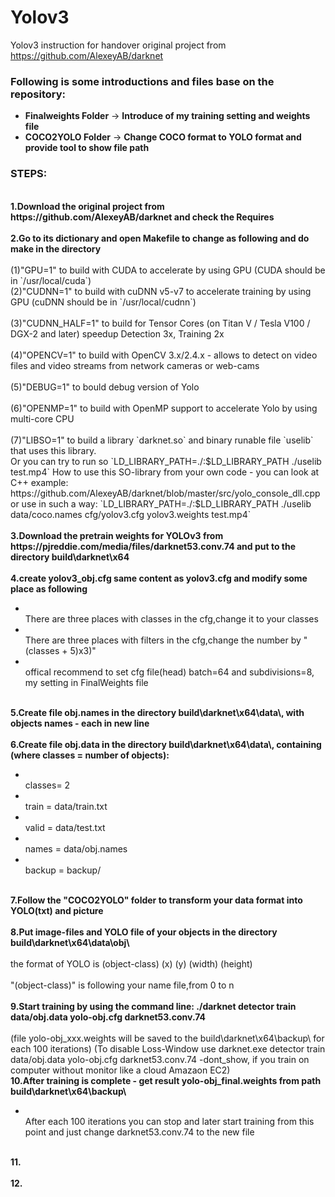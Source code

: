 # Yolov3
Yolov3 instruction for handover
original project from 
https://github.com/AlexeyAB/darknet

<h3>Following is some introductions and files base on the repository:</h3>
<ul>
<li><b>Finalweights Folder</b> -> <b>Introduce of my training setting and weights file</b></li>
<li><b>COCO2YOLO Folder</b> -> <b>Change COCO format to YOLO format and provide tool to show file path</b></li>
</ul>

<h3>STEPS:</h3>
<br><b> 1.Download the original project from https://github.com/AlexeyAB/darknet and check the Requires </b></br>
<br><b> 2.Go to its dictionary and open Makefile to change as following and do make in the directory</b></br>
<br>(1)"GPU=1" to build with CUDA to accelerate by using GPU (CUDA should be in `/usr/local/cuda`)
<br>(2)"CUDNN=1" to build with cuDNN v5-v7 to accelerate training by using GPU (cuDNN should be in `/usr/local/cudnn`)</br>
<br>(3)"CUDNN_HALF=1" to build for Tensor Cores (on Titan V / Tesla V100 / DGX-2 and later) speedup Detection 3x, Training 2x</br>
<br>(4)"OPENCV=1" to build with OpenCV 3.x/2.4.x - allows to detect on video files and video streams from network cameras or web-cams</br>
<br>(5)"DEBUG=1" to bould debug version of Yolo</br>
<br>(6)"OPENMP=1" to build with OpenMP support to accelerate Yolo by using multi-core CPU</br>
<br>(7)"LIBSO=1" to build a library `darknet.so` and binary runable file `uselib` that uses this library. <br>Or you can try to run so `LD_LIBRARY_PATH=./:$LD_LIBRARY_PATH ./uselib test.mp4` How to use this SO-library from your own code - you can look at C++ example: https://github.com/AlexeyAB/darknet/blob/master/src/yolo_console_dll.cpp
    or use in such a way: `LD_LIBRARY_PATH=./:$LD_LIBRARY_PATH ./uselib data/coco.names cfg/yolov3.cfg yolov3.weights test.mp4`</br>
<br><b> 3.Download the pretrain weights for YOLOv3 from https://pjreddie.com/media/files/darknet53.conv.74 and put to the directory build\darknet\x64</b></br>
<br><b> 4.create yolov3_obj.cfg same content as yolov3.cfg and modify some place as following</b></br>
<ul>
<li><br>There are three places with classes in the cfg,change it to your classes</br></li>
<li><br>There are three places with filters in the cfg,change the number by "(classes + 5)x3)"</br></li>
<li><br>offical recommend to set cfg file(head) batch=64 and subdivisions=8, my setting in FinalWeights file</br></li>
</ul>
<br><b> 5.Create file obj.names in the directory build\darknet\x64\data\, with objects names - each in new line</b></br>
<br><b> 6.Create file obj.data in the directory build\darknet\x64\data\, containing (where classes = number of objects):</b></br>
<ul>
<li><br>classes= 2</br></li>
<li><br>train  = data/train.txt</br></li>
<li><br>valid  = data/test.txt</br></li>
<li><br>names = data/obj.names</br></li>
<li><br>backup = backup/</br></li>
</ul>
<br><b> 7.Follow the "COCO2YOLO" folder to transform your data format into YOLO(txt) and picture</b></br>
<br><b> 8.Put image-files and YOLO file of your objects in the directory build\darknet\x64\data\obj\</b></br>
<br> the format of YOLO is (object-class) (x) (y) (width) (height)</br>
<br> "(object-class)" is following your name file,from 0 to n</br>
<br><b> 9.Start training by using the command line: ./darknet detector train data/obj.data yolo-obj.cfg darknet53.conv.74</b></br>
<br>(file yolo-obj_xxx.weights will be saved to the build\darknet\x64\backup\ for each 100 iterations) (To disable Loss-Window use darknet.exe detector train data/obj.data yolo-obj.cfg darknet53.conv.74 -dont_show, if you train on computer without monitor like a cloud Amazaon EC2)
<br><b> 10.After training is complete - get result yolo-obj_final.weights from path build\darknet\x64\backup\</b></br>
<ul>
<li><br> After each 100 iterations you can stop and later start training from this point and just change darknet53.conv.74 to the new file</br></li>
</ul>
<br><b> 11.</b></br>
<br><b> 12.</b></br>
